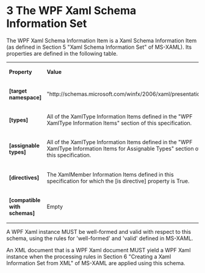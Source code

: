 <html dir="LTR" xmlns:mshelp="http://msdn.microsoft.com/mshelp" xmlns:ddue="http://ddue.schemas.microsoft.com/authoring/2003/5" xmlns:xlink="http://www.w3.org/1999/xlink" xmlns:tool="http://www.microsoft.com/tooltip">

<body>
 <input type="hidden" id="userDataCache" class="userDataStyle">
 <input type="hidden" id="hiddenScrollOffset">
 <img id="dropDownImage" style="display:none; height:0; width:0;" src="../local/drpdown.gif">
 <img id="dropDownHoverImage" style="display:none; height:0; width:0;" src="../local/drpdown_orange.gif">
 <img id="collapseImage" style="display:none; height:0; width:0;" src="../local/collapse.gif">
 <img id="expandImage" style="display:none; height:0; width:0;" src="../local/exp.gif">
 <img id="collapseAllImage" style="display:none; height:0; width:0;" src="../local/collall.gif">
 <img id="expandAllImage" style="display:none; height:0; width:0;" src="../local/expall.gif">
 <img id="copyImage" style="display:none; height:0; width:0;" src="../local/copycode.gif">
 <img id="copyHoverImage" style="display:none; height:0; width:0;" src="../local/copycodeHighlight.gif">
 <div id="header"><h1 class="heading">3 The WPF Xaml Schema Information Set</h1></div>

 <div id="mainSection">
 <div id="mainBody">
 <div id="allHistory" class="saveHistory" onsave="saveAll()" onload="loadAll()"></div>
 <p xmlns:wsd="http://wsdev.schemas.microsoft.com/authoring/2008/2" xmlns:msxsl="urn:schemas-microsoft-com:xslt" xmlns:script="urn:script" xmlns:build="urn:build">
 </p>
 <div id="sectionSection0" class="section" name="collapseableSection">
 <content xmlns="http://ddue.schemas.microsoft.com/authoring/2003/5" xmlns:wsd="http://wsdev.schemas.microsoft.com/authoring/2008/2" xmlns:msxsl="urn:schemas-microsoft-com:xslt" xmlns:script="urn:script" xmlns:build="urn:build">
 </content>
 </div>
 <div id="sectionSection1" class="section" name="collapseableSection">
 <content xmlns="http://ddue.schemas.microsoft.com/authoring/2003/5" xmlns:wsd="http://wsdev.schemas.microsoft.com/authoring/2008/2" xmlns:msxsl="urn:schemas-microsoft-com:xslt" xmlns:script="urn:script" xmlns:build="urn:build">
<p xmlns="">
The WPF Xaml Schema Information Item is a Xaml Schema Information Item (as defined in Section 5
"Xaml Schema Information Set" of <mshelp:link keywords="08a16cac-19b1-4d4e-b50e-7450254f673f" tabindex="0">MS-XAML</mshelp:link>).
Its properties are defined in the following table.
</p>

<table class="ProtocolAuthoredTable" xmlns="">
 <tr>
 <td><p><b>Property</b></p></td>
 <td><p><b>Value</b></p></td>
 </tr>
 <tr>
 <td><p><b>[target namespace]</b></p></td>
 <td><p>"http://schemas.microsoft.com/winfx/2006/xaml/presentation"</p></td>
 </tr>
 <tr>
 <td><p><b>[types]</b></p></td>
 <td><p>All of the XamlType Information Items defined in the
 "<mshelp:link keywords="7f006367-de8c-4251-bab3-d89b459fdf83" tabindex="0">WPF XamlType Information Items</mshelp:link>"
 section of this specification.
 </p></td>
 </tr>
 <tr>
 <td><p><b>[assignable types]</b></p></td>
 <td><p>All of the XamlType Information Items defined in the
 "<mshelp:link keywords="5dd2dce9-924d-4c22-81f7-a2edad9ee286" tabindex="0">WPF XamlType Information Items for Assignable Types</mshelp:link>"
 section of this specification.
 </p></td>
 </tr>
 <tr>
 <td><p><b>[directives]</b></p></td>
 <td><p>The XamlMember Information Items defined in this specification for which the [is directive] property is True.</p></td>
 </tr>
 <tr>
 <td><p><b>[compatible with schemas]</b></p></td>
 <td><p>Empty</p></td>
 </tr>
</table>
<p xmlns="">

<p xmlns="">A WPF Xaml instance MUST be well-formed and valid with respect to this schema, using the rules for
'well-formed' and 'valid' defined in <mshelp:link keywords="08a16cac-19b1-4d4e-b50e-7450254f673f" tabindex="0">MS-XAML</mshelp:link>.

<p xmlns="">An XML document that is a WPF Xaml document MUST yield a WPF Xaml instance when the processing
rules in Section 6 "Creating a Xaml Information Set from XML" of <mshelp:link keywords="08a16cac-19b1-4d4e-b50e-7450254f673f" tabindex="0">MS-XAML</mshelp:link>
are applied using this schema.
</p>
 </content>
 </div>
 <!--[if gte IE 5]>
 <tool:tip element="languageFilterToolTip" avoidmouse="false"/>
 <![endif]-->
 </div>
 <a name="feedback"></a><span></span>
 </div>
</body></html>
